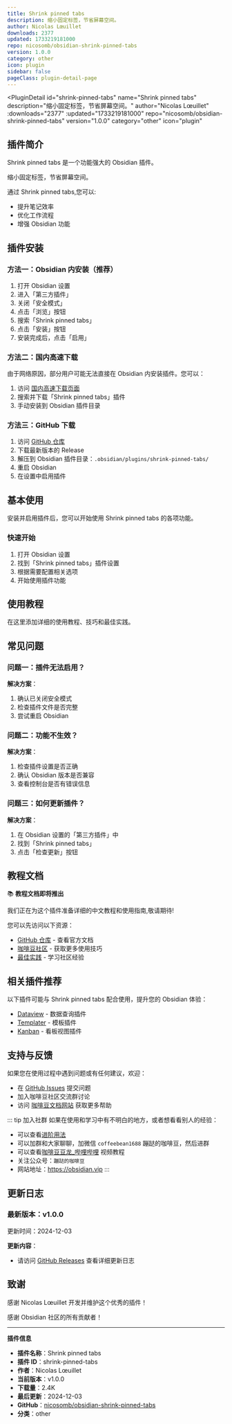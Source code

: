 ```yaml
---
title: Shrink pinned tabs
description: 缩小固定标签，节省屏幕空间。
author: Nicolas Lœuillet
downloads: 2377
updated: 1733219181000
repo: nicosomb/obsidian-shrink-pinned-tabs
version: 1.0.0
category: other
icon: plugin
sidebar: false
pageClass: plugin-detail-page
---
```


<PluginDetail
  id="shrink-pinned-tabs"
  name="Shrink pinned tabs"
  description="缩小固定标签，节省屏幕空间。"
  author="Nicolas Lœuillet"
  :downloads="2377"
  :updated="1733219181000"
  repo="nicosomb/obsidian-shrink-pinned-tabs"
  version="1.0.0"
  category="other"
  icon="plugin"
>

<!-- AUTO_GENERATED_START -->
## 插件简介

Shrink pinned tabs 是一个功能强大的 Obsidian 插件。

缩小固定标签，节省屏幕空间。

通过 Shrink pinned tabs,您可以:

- 提升笔记效率
- 优化工作流程
- 增强 Obsidian 功能

<!-- AUTO_GENERATED_END -->

<!-- AUTO_GENERATED_START -->
## 插件安装

### 方法一：Obsidian 内安装（推荐）

1. 打开 Obsidian 设置
2. 进入「第三方插件」
3. 关闭「安全模式」
4. 点击「浏览」按钮
5. 搜索「Shrink pinned tabs」
6. 点击「安装」按钮
7. 安装完成后，点击「启用」

### 方法二：国内高速下载

由于网络原因，部分用户可能无法直接在 Obsidian 内安装插件。您可以：

1. 访问 [国内高速下载页面](/zh/documentation/obsidian-plugins-download.html)
2. 搜索并下载「Shrink pinned tabs」插件
3. 手动安装到 Obsidian 插件目录

### 方法三：GitHub 下载

1. 访问 [GitHub 仓库](https://github.com/nicosomb/obsidian-shrink-pinned-tabs)
2. 下载最新版本的 Release
3. 解压到 Obsidian 插件目录：`.obsidian/plugins/shrink-pinned-tabs/`
4. 重启 Obsidian
5. 在设置中启用插件

## 基本使用

安装并启用插件后，您可以开始使用 Shrink pinned tabs 的各项功能。

### 快速开始

1. 打开 Obsidian 设置
2. 找到「Shrink pinned tabs」插件设置
3. 根据需要配置相关选项
4. 开始使用插件功能

<!-- AUTO_GENERATED_END -->

<!-- CUSTOM_CONTENT_START:tutorial -->
## 使用教程

在这里添加详细的使用教程、技巧和最佳实践。

<!-- CUSTOM_CONTENT_END:tutorial -->

<!-- SHARED_CONTENT_START -->
## 常见问题

### 问题一：插件无法启用？

**解决方案**：
1. 确认已关闭安全模式
2. 检查插件文件是否完整
3. 尝试重启 Obsidian

### 问题二：功能不生效？

**解决方案**：
1. 检查插件设置是否正确
2. 确认 Obsidian 版本是否兼容
3. 查看控制台是否有错误信息

### 问题三：如何更新插件？

**解决方案**：
1. 在 Obsidian 设置的「第三方插件」中
2. 找到「Shrink pinned tabs」
3. 点击「检查更新」按钮

## 教程文档

📚 **教程文档即将推出**

我们正在为这个插件准备详细的中文教程和使用指南,敬请期待!

您可以先访问以下资源：
- [GitHub 仓库](https://github.com/nicosomb/obsidian-shrink-pinned-tabs) - 查看官方文档
- [咖啡豆社区](/zh/bases/) - 获取更多使用技巧
- [最佳实践](/zh/best-practices/) - 学习社区经验

## 相关插件推荐

以下插件可能与 Shrink pinned tabs 配合使用，提升您的 Obsidian 体验：

- [Dataview](/zh/plugins/dataview.html) - 数据查询插件
- [Templater](/zh/plugins/templater-obsidian.html) - 模板插件
- [Kanban](/zh/plugins/obsidian-kanban.html) - 看板视图插件

## 支持与反馈

如果您在使用过程中遇到问题或有任何建议，欢迎：

- 在 [GitHub Issues](https://github.com/nicosomb/obsidian-shrink-pinned-tabs/issues) 提交问题
- 加入咖啡豆社区交流群讨论
- 访问 [咖啡豆文档网站](https://obsidian.vip) 获取更多帮助

::: tip 加入社群
如果在使用和学习中有不明白的地方，或者想看看别人的经验：
- 可以查看[进阶用法](/zh/advanced)
- 可以加群和大家聊聊，加微信 `coffeebean1688` 蹦跶的咖啡豆，然后进群
- 可以查看[咖啡豆豆龙_哔哩哔哩](https://space.bilibili.com/618777356) 视频教程
- 关注公众号：`蹦跶的咖啡豆`
- 网站地址：https://obsidian.vip
:::
<!-- SHARED_CONTENT_END -->

<!-- AUTO_GENERATED_START -->
## 更新日志

### 最新版本：v1.0.0

更新时间：2024-12-03

**更新内容**：
- 请访问 [GitHub Releases](https://github.com/nicosomb/obsidian-shrink-pinned-tabs/releases) 查看详细更新日志

## 致谢

感谢 Nicolas Lœuillet 开发并维护这个优秀的插件！

感谢 Obsidian 社区的所有贡献者！

---

**插件信息**
- **插件名称**：Shrink pinned tabs
- **插件 ID**：shrink-pinned-tabs
- **作者**：Nicolas Lœuillet
- **当前版本**：v1.0.0
- **下载量**：2.4K
- **最后更新**：2024-12-03
- **GitHub**：[nicosomb/obsidian-shrink-pinned-tabs](https://github.com/nicosomb/obsidian-shrink-pinned-tabs)
- **分类**：other
<!-- AUTO_GENERATED_END -->

</PluginDetail>

